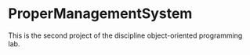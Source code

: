 # ProperManagementSystem
This is the second project of the discipline object-oriented programming lab.
